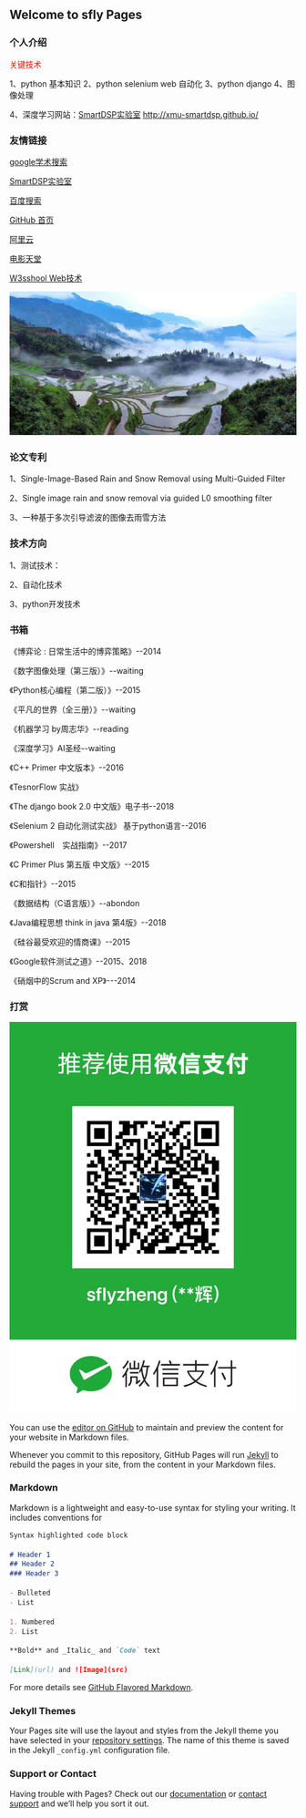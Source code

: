 ## Welcome to sfly Pages

### 个人介绍

<span style="color: red"> 关键技术 </span>

1、python 基本知识 2、python selenium web 自动化 3、python django 4、图像处理

4、深度学习网站：[SmartDSP实验室](http://xmu-smartdsp.github.io/)  http://xmu-smartdsp.github.io/

### 友情链接

[google学术搜索](https://xue.glgoo.net/) 

[SmartDSP实验室](http://xmu-smartdsp.github.io/) 

[百度搜索](http://www.baidu.com) 

[GitHub 首页](https://github.com/saintifly)

[阿里云](https://ecs.console.aliyun.com/#/server/region/cn-shenzhen)

[电影天堂](http://www.dytt8.net/)

[W3sshool Web技术](http://www.w3school.com.cn/)

![个人图片](https://github.com/saintifly/zxh.github.io/raw/master/Screenshots/timg.jpg)

### 论文专利

1、Single-Image-Based Rain and Snow Removal using Multi-Guided Filter

2、Single image rain and snow removal via guided L0 smoothing filter

3、一种基于多次引导滤波的图像去雨雪方法

### 技术方向

1、测试技术：

2、自动化技术

3、python开发技术

### 书箱

《博弈论 : 日常生活中的博弈策略》--2014


《数字图像处理（第三版）》--waiting

《Python核心编程（第二版）》--2015

《平凡的世界（全三册）》--waiting



《机器学习 by周志华》--reading

《深度学习》AI圣经--waiting

《C++ Primer 中文版本》--2016

《TesnorFlow 实战》

《The django book 2.0 中文版》电子书--2018


《Selenium 2 自动化测试实战》 基于python语言--2016

《Powershell　实战指南》--2017

《C Primer Plus 第五版 中文版》--2015

《C和指针》--2015

《数据结构（C语言版）》--abondon

《Java编程思想 think in java 第4版》--2018

《硅谷最受欢迎的情商课》--2015

《Google软件测试之道》--2015、2018

《硝烟中的Scrum and XP》---2014



### 打赏

![个人图片](https://github.com/saintifly/zxh.github.io/raw/master/Screenshots/qiong.jpg)

You can use the [editor on GitHub](https://github.com/saintifly/zxh.github.io/edit/master/index.md) to maintain and preview the content for your website in Markdown files.

Whenever you commit to this repository, GitHub Pages will run [Jekyll](https://jekyllrb.com/) to rebuild the pages in your site, from the content in your Markdown files.

### Markdown

Markdown is a lightweight and easy-to-use syntax for styling your writing. It includes conventions for

```markdown
Syntax highlighted code block

# Header 1
## Header 2
### Header 3

- Bulleted
- List

1. Numbered
2. List

**Bold** and _Italic_ and `Code` text

[Link](url) and ![Image](src)
```

For more details see [GitHub Flavored Markdown](https://guides.github.com/features/mastering-markdown/).

### Jekyll Themes

Your Pages site will use the layout and styles from the Jekyll theme you have selected in your [repository settings](https://github.com/saintifly/zxh.github.io/settings). The name of this theme is saved in the Jekyll `_config.yml` configuration file.

### Support or Contact

Having trouble with Pages? Check out our [documentation](https://help.github.com/categories/github-pages-basics/) or [contact support](https://github.com/contact) and we’ll help you sort it out.
